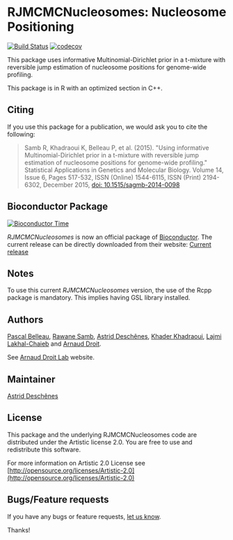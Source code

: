RJMCMCNucleosomes: Nucleosome Positioning
==============================================================

[![Build Status](https://travis-ci.org/ArnaudDroitLab/RJMCMCNucleosomes.svg?branch=master)](https://travis-ci.org/ArnaudDroitLab/RJMCMCNucleosomes)
[![codecov](https://codecov.io/gh/ArnaudDroitLab/RJMCMCNucleosomes/branch/master/graph/badge.svg)](https://codecov.io/gh/ArnaudDroitLab/RJMCMCNucleosomes)

This package uses informative Multinomial-Dirichlet prior in a t-mixture with 
reversible jump estimation of nucleosome positions for genome-wide profiling.

This package is in R with an optimized section in C++.


## Citing ##

If you use this package for a publication, we would ask you to cite the following:

> Samb R, Khadraoui K, Belleau P, et al. (2015). "Using informative Multinomial-Dirichlet prior in a t-mixture with reversible jump estimation of nucleosome positions for genome-wide profiling." Statistical Applications in Genetics and Molecular Biology. Volume 14, Issue 6, Pages 517-532, ISSN (Online) 1544-6115, ISSN (Print) 2194-6302, December 2015, <a href="http://dx.doi.org/10.1515/sagmb-2014-0098">doi: 10.1515/sagmb-2014-0098</a>


## Bioconductor Package ##

[![Bioconductor Time](http://bioconductor.org/shields/years-in-bioc/RJMCMCNucleosomes.svg)](http://bioconductor.org/packages/release/bioc/html/RJMCMCNucleosomes "Bioconductor status")

_RJMCMCNucleosomes_ is now an official package of [Bioconductor](http://bioconductor.org/). The current release can be directly downloaded from their website:
[Current release](http://bioconductor.org/packages/RJMCMCNucleosomes/)


## Notes ##

To use this current _RJMCMCNucleosomes_ version, the use of the Rcpp package is mandatory. This implies having GSL library installed.


## Authors ##

[Pascal Belleau](http://ca.linkedin.com/in/pascalbelleau 
"Pascal Belleau"),
[Rawane Samb](https://ca.linkedin.com/in/rawanesamb "Rawane Samb"), 
[Astrid Desch&ecirc;nes](http://ca.linkedin.com/in/astriddeschenes 
"Astrid Desch&ecirc;nes"), 
[Khader Khadraoui](http://archimede.mat.ulaval.ca/pages/khaderk/ "Khader Khadraoui"), 
[Lajmi Lakhal-Chaieb](https://www.researchgate.net/profile/Lajmi_Lakhal-Chaieb "Lajmi Lakhal-Chaieb")
and [Arnaud Droit](http://ca.linkedin.com/in/drarnaud "Arnaud Droit").

See [Arnaud Droit Lab](http://bioinformatique.ulaval.ca/home/ 
"Arnaud Droit Lab") website.


## Maintainer ##

[Astrid Desch&ecirc;nes](http://ca.linkedin.com/in/astriddeschenes 
"Astrid Desch&ecirc;nes")


## License ##

This package and the underlying RJMCMCNucleosomes code are distributed under the 
Artistic license 2.0. You are free to use and redistribute this software. 

For more information on Artistic 2.0 License see
[http://opensource.org/licenses/Artistic-2.0](http://opensource.org/licenses/Artistic-2.0)


## Bugs/Feature requests ##

If you have any bugs or feature requests, [let us know](https://github.com/ArnaudDroitLab/RJMCMCNucleosomes/issues). 

Thanks!
